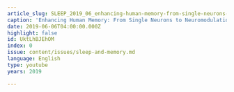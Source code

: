 ```yaml
---
article_slug: SLEEP_2019_06_enhancing-human-memory-from-single-neurons-to-neuromodulation
caption: 'Enhancing Human Memory: From Single Neurons to Neuromodulation'
date: 2019-06-06T04:00:00.000Z
highlight: false
id: UktLhBJEhOM
index: 0
issue: content/issues/sleep-and-memory.md
language: English
type: youtube
years: 2019

---
```

